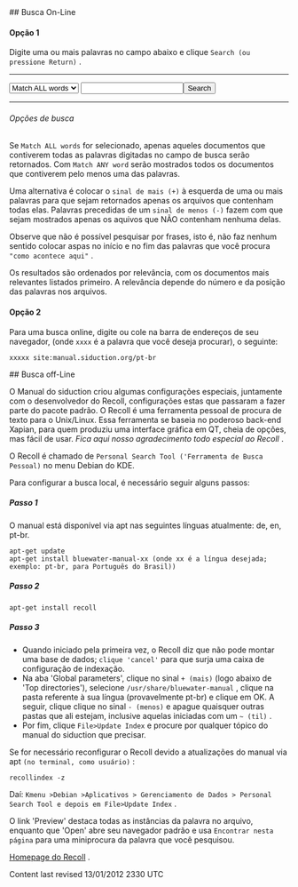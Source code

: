 <div id="main-page"></div>
<div class="divider" id="search-on"></div>
## Busca On-Line

#### Opção 1

Digite uma ou mais palavras no campo abaixo e clique `Search (ou pressione Return)` .


---

<form method="get" action="/cgi-bin/perlfect/search-pt-br/search.pl">
  
<input type="hidden" name="p" value="1" />  
<input type="hidden" name="lang" value="pt-br" />  
<input type="hidden" name="include" value="" />  
<input type="hidden" name="exclude" value="" />  
<input type="hidden" name="penalty" value="0" />  
<select name="mode">  
<option value="all">Match ALL words</option>  
<option value="any">Match ANY word</option>  
</select>  
<input type="text" name="q" /><input type="submit" value="Search" />  


</form>

---

###### Opções de busca

Se `Match ALL words`  for selecionado, apenas aqueles documentos que contiverem todas as palavras digitadas no campo de busca serão retornados. Com `Match ANY word`  serão mostrados todos os documentos que contiverem pelo menos uma das palavras. 

Uma alternativa é colocar o `sinal de mais (+)`  à esquerda de uma ou mais palavras para que sejam retornados apenas os arquivos que contenham todas elas. Palavras precedidas de um `sinal de menos (-)`  fazem com que sejam mostrados apenas os aquivos que NÃO contenham nenhuma delas.

Observe que não é possível pesquisar por frases, isto é, não faz nenhum sentido colocar aspas no início e no fim das palavras que você procura `"como acontece aqui"` .

Os resultados são ordenados por relevância, com os documentos mais relevantes listados primeiro. A relevância depende do número e da posição das palavras nos arquivos.

#### Opção 2

Para uma busca online, digite ou cole na barra de endereços de seu navegador, (onde `xxxx`  é a palavra que você deseja procurar), o seguinte:

~~~  
xxxxx site:manual.siduction.org/pt-br  
~~~

<div class="divider" id="search-off"></div>
## Busca off-Line

O Manual do siduction criou algumas configurações especiais, juntamente com o desenvolvedor do Recoll, configurações estas que passaram a fazer parte do pacote padrão. O Recoll é uma ferramenta pessoal de procura de texto para o Unix/Linux. Essa ferramenta se baseia no poderoso back-end Xapian, para quem produziu uma interface gráfica em QT, cheia de opções, mas fácil de usar.  *Fica aqui nosso agradecimento todo especial ao Recoll* .

O Recoll é chamado de `Personal Search Tool ('Ferramenta de Busca Pessoal)`  no menu Debian do KDE.

Para configurar a busca local, é necessário seguir alguns passos:

##### Passo 1

O manual está disponível via apt nas seguintes línguas atualmente: de, en, pt-br.

~~~  
apt-get update  
apt-get install bluewater-manual-xx (onde xx é a língua desejada; exemplo: pt-br, para Português do Brasil))  
~~~

##### Passo 2

~~~  
apt-get install recoll  
~~~

##### Passo 3

+ Quando iniciado pela primeira vez, o Recoll diz que não pode montar uma base de dados; `clique 'cancel'`  para que surja uma caixa de configuração de indexação.  
+ Na aba 'Global parameters', clique no sinal `+ (mais)`  (logo abaixo de 'Top directories'), selecione `/usr/share/bluewater-manual` , clique na pasta referente à sua língua (provavelmente pt-br) e clique em OK. A seguir, clique clique no sinal `- (menos)`  e apague quaisquer outras pastas que ali estejam, inclusive aquelas iniciadas com um `~ (til)` .  
+ Por fim, clique `File>Update Index`  e procure por qualquer tópico do manual do siduction que precisar.  

Se for necessário reconfigurar o Recoll devido a atualizações do manual via apt `(no terminal, como usuário)` :

~~~  
recollindex -z  
~~~

Daí: `Kmenu >Debian >Aplicativos > Gerenciamento de Dados > Personal Search Tool e depois em File>Update Index` .

O link 'Preview' destaca todas as instâncias da palavra no arquivo, enquanto que 'Open' abre seu navegador padrão e usa `Encontrar nesta página`  para uma miniprocura da palavra que você pesquisou.

 [Homepage do Recoll](http://www.lesbonscomptes.com/recoll/) .

<div id="rev">Content last revised 13/01/2012 2330 UTC</div>
